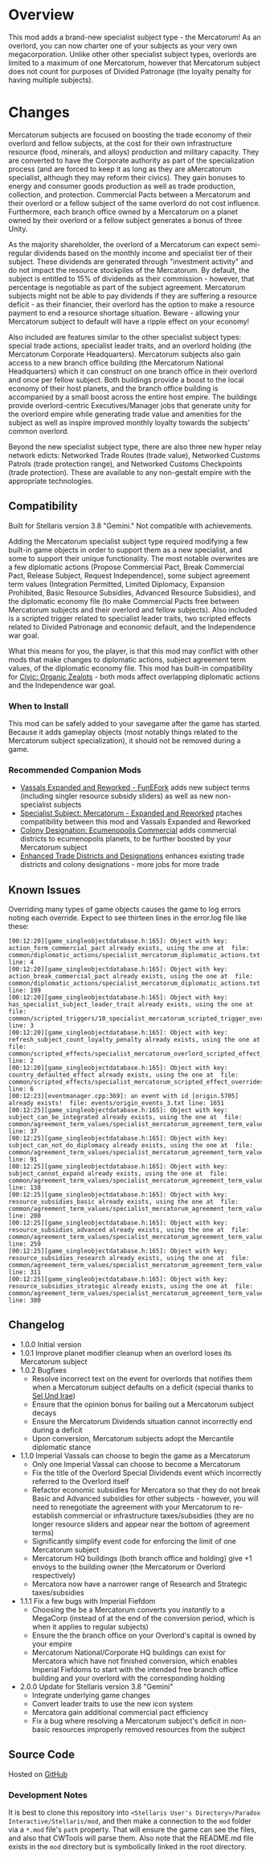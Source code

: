 # Overview

This mod adds a brand-new specialist subject type - the Mercatorum! As an overlord, you can now charter one of your subjects as your very own megacorporation. Unlike other other specialist subject types, overlords are limited to a maximum of one Mercatorum, however that Mercatorum subject does not count for purposes of Divided Patronage (the loyalty penalty for having multiple subjects).

# Changes

Mercatorum subjects are focused on boosting the trade economy of their overlord and fellow subjects, at the cost for their own infrastructure resource (food, minerals, and alloys) production and military capacity. They are converted to have the Corporate authority as part of the specialization process (and are forced to keep it as long as they are aMercatorum specialist, although they may reform their civics). They gain bonuses to energy and consumer goods production as well as trade production, collection, and protection. Commercial Pacts between a Mercatorum and their overlord or a fellow subject of the same overlord do not cost influence. Furthermore, each branch office owned by a Mercatorum on a planet owned by their overlord or a fellow subject generates a bonus of three Unity.

As the majority shareholder, the overlord of a Mercatorum can expect semi-regular dividends based on the monthly income and specialist tier of their subject. These dividends are generated through "investment activity" and do not impact the resource stockpiles of the Mercatorum. By default, the subject is entitled to 15% of dividends as their commission - however, that percentage is negotiable as part of the subject agreement. Mercatorum subjects might not be able to pay dividends if they are suffering a resource deficit - as their financier, their overlord has the option to make a resource payment to end a resource shortage situation. Beware - allowing your Mercatorum subject to default will have a ripple effect on your economy!

Also included are features similar to the other specialist subject types: special trade actions, specialist leader traits, and an overlord holding (the Mercatorum Corporate Headquarters). Mercatorum subjects also gain access to a new branch office building (the Mercatorum National Headquarters) which it can construct on one branch office in their overlord and once per fellow subject. Both buildings provide a boost to the local economy of their host planets, and the branch office building is accompanied by a small boost across the entire host empire. The buildings provide overlord-centric Executives/Manager jobs that generate unity for the overlord empire while generating trade value and amenities for the subject as well as inspire improved monthly loyalty towards the subjects' common overlord.

Beyond the new specialist subject type, there are also three new hyper relay network edicts: Networked Trade Routes (trade value), Networked Customs Patrols (trade protection range), and Networked Customs Checkpoints (trade protection). These are available to any non-gestalt empire with the appropriate technologies.

## Compatibility

Built for Stellaris version 3.8 "Gemini." Not compatible with achievements.

Adding the Mercatorum specialist subject type required modifying a few built-in game objects in order to support them as a new specialist, and some to support their unique functionality. The most notable overwrites are a few diplomatic actions (Propose Commercial Pact, Break Commercial Pact, Release Subject, Request Independence), some subject agreement term values (Integration Permitted, Limited Diplomacy, Expansion Prohibited, Basic Resource Subsidies, Advanced Resource Subsidies), and the diplomatic economy file (to make Commercial Pacts free between Mercatorum subjects and their overlord and fellow subjects). Also included is a scripted trigger related to specialist leader traits, two scripted effects related to Divided Patronage and economic default, and the Independence war goal.

What this means for you, the player, is that this mod may conflict with other mods that make changes to diplomatic actions, subject agreement term values, of the diplomatic economy file. This mod has built-in compatibility for [Civic: Organic Zealots](https://steamcommunity.com/sharedfiles/filedetails/?id=2920668465) - both mods affect overlapping diplomatic actions and the Independence war goal.

### When to Install

This mod can be safely added to your savegame after the game has started. Because it adds gameplay objects (most notably things related to the Mercatorum subject specialization), it should not be removed during a game.

### Recommended Companion Mods

* [Vassals Expanded and Reworked - FunEFork](https://steamcommunity.com/sharedfiles/filedetails/?id=2183551683) adds new subject terms (including singler resource subsidy sliders) as well as new non-specialist subjects
* [Specialist Subject: Mercatorum - Expanded and Reworked](https://steamcommunity.com/sharedfiles/filedetails/?id=2968616122) ptaches compatibility between this mod and Vassals Expanded and Reworked
* [Colony Designation: Ecumenopolis Commercial](https://steamcommunity.com/sharedfiles/filedetails/?id=2597129991) adds commercial districts to ecumenopolis planets, to be further boosted by your Mercatorum subject
* [Enhanced Trade Districts and Designations](https://steamcommunity.com/sharedfiles/filedetails/?id=2641081470) enhances existing trade districts and colony designations - more jobs for more trade

## Known Issues

Overriding many types of game objects causes the game to log errors noting each override. Expect to see thirteen lines in the error.log file like these:

```
[00:12:20][game_singleobjectdatabase.h:165]: Object with key: action_form_commercial_pact already exists, using the one at  file: common/diplomatic_actions/specialist_mercatorum_diplomatic_actions.txt line: 4
[00:12:20][game_singleobjectdatabase.h:165]: Object with key: action_break_commercial_pact already exists, using the one at  file: common/diplomatic_actions/specialist_mercatorum_diplomatic_actions.txt line: 199
[00:12:20][game_singleobjectdatabase.h:165]: Object with key: has_specialist_subject_leader_trait already exists, using the one at  file: common/scripted_triggers/10_specialist_mercatorum_scripted_trigger_overrides.txt line: 3
[00:12:20][game_singleobjectdatabase.h:165]: Object with key: refresh_subject_count_loyalty_penalty already exists, using the one at  file: common/scripted_effects/specialist_mercatorum_overlord_scripted_effect_overrides.txt line: 2
[00:12:20][game_singleobjectdatabase.h:165]: Object with key: country_defaulted_effect already exists, using the one at  file: common/scripted_effects/specialist_mercatorum_scripted_effect_overrides.txt line: 6
[00:12:23][eventmanager.cpp:369]: an event with id [origin.5705] already exists!  file: events/origin_events_3.txt line: 1651
[00:12:25][game_singleobjectdatabase.h:165]: Object with key: subject_can_be_integrated already exists, using the one at  file: common/agreement_term_values/specialist_mercatorum_agreement_term_value_overrides.txt line: 37
[00:12:25][game_singleobjectdatabase.h:165]: Object with key: subject_can_not_do_diplomacy already exists, using the one at  file: common/agreement_term_values/specialist_mercatorum_agreement_term_value_overrides.txt line: 91
[00:12:25][game_singleobjectdatabase.h:165]: Object with key: subject_cannot_expand already exists, using the one at  file: common/agreement_term_values/specialist_mercatorum_agreement_term_value_overrides.txt line: 138
[00:12:25][game_singleobjectdatabase.h:165]: Object with key: resource_subsidies_basic already exists, using the one at  file: common/agreement_term_values/specialist_mercatorum_agreement_term_value_overrides.txt line: 200
[00:12:25][game_singleobjectdatabase.h:165]: Object with key: resource_subsidies_advanced already exists, using the one at  file: common/agreement_term_values/specialist_mercatorum_agreement_term_value_overrides.txt line: 259
[00:12:25][game_singleobjectdatabase.h:165]: Object with key: resource_subsidies_research already exists, using the one at  file: common/agreement_term_values/specialist_mercatorum_agreement_term_value_overrides.txt line: 311
[00:12:25][game_singleobjectdatabase.h:165]: Object with key: resource_subsidies_strategic already exists, using the one at  file: common/agreement_term_values/specialist_mercatorum_agreement_term_value_overrides.txt line: 380
```

## Changelog

* 1.0.0 Initial version
* 1.0.1 Improve planet modifier cleanup when an overlord loses its Mercatorum subject
* 1.0.2 Bugfixes
    * Resolve incorrect text on the event for overlords that notifies them when a Mercatorum subject defaults on a deficit (special thanks to [Sel Und Irae](https://steamcommunity.com/profiles/76561198202023932))
    * Ensure that the opinion bonus for bailing out a Mercatorum subject decays
    * Ensure the Mercatorum Dividends situation cannot incorrectly end during a deficit
    * Upon conversion, Mercatorum subjects adopt the Mercantile diplomatic stance
* 1.1.0 Imperial Vassals can choose to begin the game as a Mercatorum
    * Only one Imperial Vassal can choose to become a Mercatorum
    * Fix the title of the Overlord Special Dividends event which incorrectly referred to the Overlord itself
    * Refactor economic subsidies for Mercatora so that they do not break Basic and Advanced subsidies for other subjects - however, you will need to renegotiate the agreement with your Mercatorum to re-establish commercial or infrastructure taxes/subsidies (they are no longer resource sliders and appear near the bottom of agreement terms)
    * Significantly simplify event code for enforcing the limit of one Mercatorum subject
    * Mercatorum HQ buildings (both branch office and holding) give +1 envoys to the building owner (the Mercatorum or Overlord respectively)
    * Mercatora now have a narrower range of Research and Strategic taxes/subsidies
* 1.1.1 Fix a few bugs with Imperial Fiefdom
    * Choosing the be a Mercatorum converts you _instantly_ to a MegaCorp (instead of at the end of the conversion period, which is when it applies to regular subjects)
    * Ensure the the branch office on your Overlord's capital is owned by your empire
    * Mercatorum National/Corporate HQ buildings can exist for Mercatora which have not finished conversion, which enables Imperial Fiefdoms to start with the intended free branch office building and your overlord with the corresponding holding
* 2.0.0 Update for Stellaris version 3.8 "Gemini"
    * Integrate underlying game changes
    * Convert leader traits to use the new icon system
    * Mercatora gain additional commercial pact efficiency
    * Fix a bug where resolving a Mercatorum subject's deficit in non-basic resources improperly removed resources from the subject

## Source Code

Hosted on [GitHub](https://github.com/corsairmarks/specialist_mercatorum)

### Development Notes

It is best to clone this repository into `<Stellaris User's Directory>/Paradox Interactive/Stellaris/mod`, and then make a connection to the `mod` folder via a `*.mod` file's `path` property. That will ensure the game can see the files, and also that CWTools will parse them. Also note that the README.md file exists in the `mod` directory but is symbolically linked in the root directory.